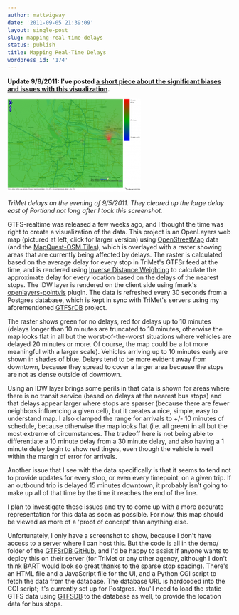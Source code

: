 ```yaml
---
author: mattwigway
date: '2011-09-05 21:39:09'
layout: single-post
slug: mapping-real-time-delays
status: publish
title: Mapping Real-Time Delays
wordpress_id: '174'
---
```


**Update 9/8/2011: I've posted [a short piece about the significant biases and issues with this visualization](/2011/09/08/mapping-real-time-delays-review/).**

[![](/a/2011-09-05-mapping-real-time-delays/idwdelay.png)](http://indicatrix.files.wordpress.com/2011/09/idwdelay.png)

_TriMet delays on the evening of 9/5/2011. They cleared up the large delay east of Portland not long after I took this screenshot._

GTFS-realtime was released a few weeks ago, and I thought the time was right to create a visualization of the data. This project is an OpenLayers web map (pictured at left, click for larger version) using [OpenStreetMap](http://openstreetmap.org) data (and the [MapQuest-OSM Tiles](http://developer.mapquest.com/web/products/open/map)), which is overlayed with a raster showing areas that are currently being affected by delays. The raster is calculated based on the average delay for every stop in TriMet's GTFSr feed at the time, and is rendered using [Inverse Distance Weighting](http://en.wikipedia.org/wiki/Inverse_Distance_Weighting) to calculate the approximate delay for every location based on the delays of the nearest stops. The IDW layer is rendered on the client side using fmark's [openlayers-pointvis](https://github.com/fmark/openlayers-pointvis) plugin. The data is refreshed every 30 seconds from a Postgres database, which is kept in sync with TriMet's servers using my aforementioned [GTFSrDB](https://github.com/mattwigway/gtfsrdb) project.

The raster shows green for no delays, red for delays up to 10 minutes (delays longer than 10 minutes are truncated to 10 minutes, otherwise the map looks flat in all but the worst-of-the-worst situations where vehicles are delayed 20 minutes or more. Of course, the map could be a lot more meaningful with a larger scale). Vehicles arriving up to 10 minutes early are shown in shades of blue. Delays tend to be more evident away from downtown, because they spread to cover a larger area because the stops are not as dense outside of downtown.

Using an IDW layer brings some perils in that data is shown for areas where there is no transit service (based on delays at the nearest bus stops) and that delays appear larger where stops are sparser (because there are fewer neighbors influencing a given cell), but it creates a nice, simple, easy to understand map. I also clamped the range for arrivals to +/- 10 minutes of schedule, because otherwise the map looks flat (i.e. all green) in all but the most extreme of circumstances. The tradeoff here is not being able to differentiate a 10 minute delay from a 30 minute delay, and also having a 1 minute delay begin to show red tinges, even though the vehicle is well within the margin of error for arrivals.

Another issue that I see with the data specifically is that it seems to tend not to provide updates for every stop, or even every timepoint, on a given trip. If an outbound trip is delayed 15 minutes downtown, it probably isn’t going to make up all of that time by the time it reaches the end of the line.

I plan to investigate these issues and try to come up with a more accurate representation for this data as soon as possible. For now, this map should be viewed as more of a 'proof of concept' than anything else.

Unfortunately, I only have a screenshot to show, because I don't have access to a server where I can host this. But the code is all in the demo/ folder of the [GTFSrDB GitHub](https://github.com/mattwigway/gtfsrdb), and I'd be happy to assist if anyone wants to deploy this on their server (for TriMet or any other agency, although I don't think BART would look so great thanks to the sparse stop spacing). There's an HTML file and a JavaScript file for the UI, and a Python CGI script to fetch the data from the database. The database URL is hardcoded into the CGI script; it's currently set up for Postgres. You'll need to load the static GTFS data using [GTFSDB](http://code.google.com/p/gtfsdb) to the database as well, to provide the location data for bus stops.
